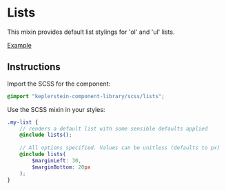 # Lists

This mixin provides default list stylings for 'ol' and 'ul' lists.

[Example](../examples/lists.html)

## Instructions

Import the SCSS for the component:

```scss
@import "keplerstein-component-library/scss/lists";
```

Use the SCSS mixin in your styles:

```scss
.my-list {
    // renders a default list with some sensible defaults applied
    @include lists();
    
    // All options specified. Values can be unitless (defaults to px)
    @include lists(
        $marginLeft: 30,
        $marginBottom: 20px
    );
}
```


